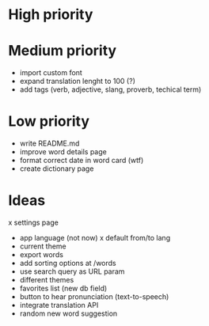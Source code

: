 # High priority

# Medium priority
- import custom font
- expand translation lenght to 100 (?)
- add tags (verb, adjective, slang, proverb, techical term)

# Low priority
- write README.md
- improve word details page
- format correct date in word card (wtf)
- create dictionary page

# Ideas
x settings page
  - app language (not now)
  x default from/to lang
  - current theme
  - export words
- add sorting options at /words
- use search query as URL param
- different themes
- favorites list (new db field)
- button to hear pronunciation (text-to-speech)
- integrate translation API
- random new word suggestion